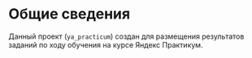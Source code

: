 # Общие сведения 
Данный проект (`ya_practicum`) создан для размещения результатов заданий по ходу обучения на курсе Яндекс Практикум.


